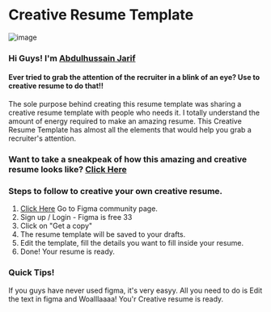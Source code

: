 # Creative Resume Template

![image](https://user-images.githubusercontent.com/42992097/194064053-da9e1112-96d2-471b-bc94-cd55b5fab986.png)


### Hi Guys! I'm [Abdulhussain Jarif](https://www.linkedin.com/in/abdulhussainjarif/)

#### Ever tried to grab the attention of the recruiter in a blink of an eye? Use to creative resume to do that!!

The sole purpose behind creating this resume template was sharing a creative resume template with people who needs it. I totally understand the amount of energy required to make an amazing resume. This Creative Resume Template has almost all the elements that would help you grab a recruiter's attention.

### Want to take a sneakpeak of how this amazing and creative resume looks like? [Click Here](https://www.figma.com/community/file/1156490299400367764)

### Steps to follow to creative your own creative resume.
1. [Click Here](https://www.figma.com/community/file/1156490299400367764) Go to Figma community page.
2. Sign up / Login - Figma is free 33
3. Click on "Get a copy"
4. The resume template will be saved to your drafts. 
5. Edit the template, fill the details you want to fill inside your resume.
6. Done! Your resume is ready.


### Quick Tips!
If you guys have never used figma, it's very easyy. All you need to do is Edit the text in figma and Woalllaaaa! You'r Creative resume is ready.
